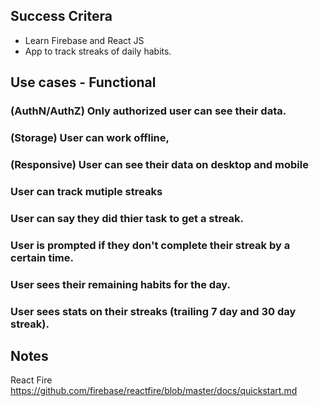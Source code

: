 
## Success Critera

* Learn Firebase and React JS
* App to track streaks of daily habits. 


## Use cases - Functional

### (AuthN/AuthZ) Only authorized user can see their data. 
### (Storage)  User can work offline, 
### (Responsive)  User can see their data on desktop and mobile
###  User can track mutiple streaks
###  User can say they did thier task to get a streak.
###  User is prompted if they don't complete their streak by a certain time.
###  User sees their remaining habits for the day.
###  User sees stats on their streaks (trailing 7 day and 30 day streak).




## Notes

React Fire 
    https://github.com/firebase/reactfire/blob/master/docs/quickstart.md

